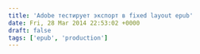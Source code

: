 ```yaml
---
title: 'Adobe тестирует экспорт в fixed layout epub'
date: Fri, 28 Mar 2014 22:53:02 +0000
draft: false
tags: ['epub', 'production']
---
```


